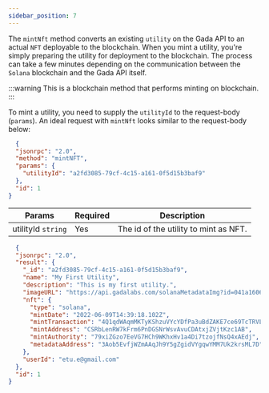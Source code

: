 ```yaml
---
sidebar_position: 7
---
```


The `mintNft` method converts an existing `utility` on the Gada API to an actual `NFT` deployable to the blockchain. When you mint a utility, you're simply preparing the utility for deployment to the blockchain. The process can take a few minutes depending on the communication between the `Solana` blockchain and the Gada API itself.

:::warning
This is a blockchain method that performs minting on blockchain.
:::

To mint a utility, you need to supply the `utilityId` to the request-body (`params`). An ideal request with `mintNft` looks similar to the request-body below:

```json
  {
  "jsonrpc": "2.0",
  "method": "mintNFT",
  "params": {
    "utilityId": "a2fd3085-79cf-4c15-a161-0f5d15b3baf9"
  },
  "id": 1
}
```

| Params                       | Required                              | Description
|------------------------------|---------------------------------------|---------------------------------------|
| utilityId `string`           | Yes                                    | The id of the utility to mint as NFT.

```json
  {
  "jsonrpc": "2.0",
  "result": {
    "_id": "a2fd3085-79cf-4c15-a161-0f5d15b3baf9",
    "name": "My First Utility",
    "description": "This is my first utility.",
    "imageURL": "https://api.gadalabs.com/solanaMetadataImg?id=041a1606-8573-4508-ad22-c303658bb43d",
    "nft": {
      "type": "solana",
      "mintDate": "2022-06-09T14:39:18.102Z",
      "mintTransaction": "4Q1qdWAqmMKTyKShzuVYcYDfPa3uBdZAKE7ce69TcTRVLrNYFCxTGnPHKrHrGRgPEgvp3tygs6x8mmBcF91yhpjm",
      "mintAddress": "CSRbLenRW7kFrm6PnDGSNrWsvAvuCDAtxjZVjtKzc1AB",
      "mintAuthority": "79xiZGzo7EeVG7HCh9WKhxHv1a4Di7tzojfNsQ4xAEdj",
      "metadataAddress": "3Aob5EvfjWZmAAqJh9Y5gZgidVYgqwYMM7Uk2krsML7D"
    },
    "userId": "etu.e@gmail.com"
  },
  "id": 1
}
```
